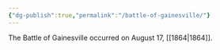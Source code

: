 ```yaml
---
{"dg-publish":true,"permalink":"/battle-of-gainesville/"}
---
```



The Battle of Gainesville occurred on August 17, [[1864\|1864]]. 